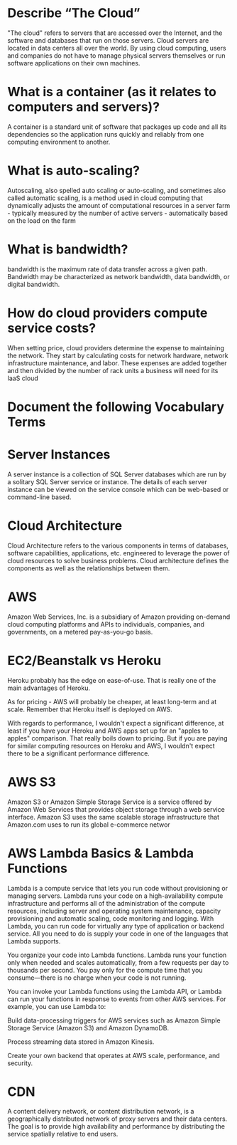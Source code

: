# Describe “The Cloud”
"The cloud" refers to servers that are accessed over the Internet, and the software and databases that run on those servers. Cloud servers are located in data centers all over the world. By using cloud computing, users and companies do not have to manage physical servers themselves or run software applications on their own machines.
# What is a container (as it relates to computers and servers)?
A container is a standard unit of software that packages up code and all its dependencies so the application runs quickly and reliably from one computing environment to another.
# What is auto-scaling?
Autoscaling, also spelled auto scaling or auto-scaling, and sometimes also called automatic scaling, is a method used in cloud computing that dynamically adjusts the amount of computational resources in a server farm - typically measured by the number of active servers - automatically based on the load on the farm
# What is bandwidth?
bandwidth is the maximum rate of data transfer across a given path. Bandwidth may be characterized as network bandwidth, data bandwidth, or digital bandwidth.
# How do cloud providers compute service costs?
When setting price, cloud providers determine the expense to maintaining the network. They start by calculating costs for network hardware, network infrastructure maintenance, and labor. These expenses are added together and then divided by the number of rack units a business will need for its IaaS cloud

# Document the following Vocabulary Terms

# Server Instances
A server instance is a collection of SQL Server databases which are run by a solitary SQL Server service or instance. The details of each server instance can be viewed on the service console which can be web-based or command-line based.


# Cloud Architecture
Cloud Architecture refers to the various components in terms of databases, software capabilities, applications, etc. engineered to leverage the power of cloud resources to solve business problems. Cloud architecture defines the components as well as the relationships between them.
# AWS
Amazon Web Services, Inc. is a subsidiary of Amazon providing on-demand cloud computing platforms and APIs to individuals, companies, and governments, on a metered pay-as-you-go basis.
# EC2/Beanstalk vs Heroku
Heroku probably has the edge on ease-of-use. That is really one of the main advantages of Heroku.

As for pricing - AWS will probably be cheaper, at least long-term and at scale. Remember that Heroku itself is deployed on AWS.

With regards to performance, I wouldn't expect a significant difference, at least if you have your Heroku and AWS apps set up for an "apples to apples" comparison. That really boils down to pricing. But if you are paying for similar computing resources on Heroku and AWS, I wouldn't expect there to be a significant performance difference.
 
# AWS S3
Amazon S3 or Amazon Simple Storage Service is a service offered by Amazon Web Services that provides object storage through a web service interface. Amazon S3 uses the same scalable storage infrastructure that Amazon.com uses to run its global e-commerce networ
# AWS Lambda Basics & Lambda Functions

Lambda is a compute service that lets you run code without provisioning or managing servers. Lambda runs your code on a high-availability compute infrastructure and performs all of the administration of the compute resources, including server and operating system maintenance, capacity provisioning and automatic scaling, code monitoring and logging. With Lambda, you can run code for virtually any type of application or backend service. All you need to do is supply your code in one of the languages that Lambda supports.


You organize your code into Lambda functions. Lambda runs your function only when needed and scales automatically, from a few requests per day to thousands per second. You pay only for the compute time that you consume—there is no charge when your code is not running.

You can invoke your Lambda functions using the Lambda API, or Lambda can run your functions in response to events from other AWS services. For example, you can use Lambda to:

Build data-processing triggers for AWS services such as Amazon Simple Storage Service (Amazon S3) and Amazon DynamoDB.

Process streaming data stored in Amazon Kinesis.

Create your own backend that operates at AWS scale, performance, and security.

# CDN
A content delivery network, or content distribution network, is a geographically distributed network of proxy servers and their data centers. The goal is to provide high availability and performance by distributing the service spatially relative to end users.